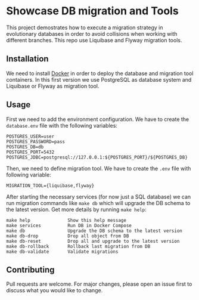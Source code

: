 # Showcase DB migration and Tools

This project demostrates how to execute a migration strategy in evolutionary databases in order to avoid collisions when working with different branches. This repo use Liquibase and Flyway migration tools.

## Installation

We need to install [Docker](https://docs.docker.com/get-docker/) in order to deploy the database and migration tool containers. In this first version we use PostgreSQL as database system and Liquibase or Flyway as migration tool.

## Usage

First we need to add the environment configuration. We have to create the `database.env` file with the following variables:

```
POSTGRES_USER=user
POSTGRES_PASSWORD=pass
POSTGRES_DB=db
POSTGRES_PORT=5432
POSTGRES_JDBC=postgresql://127.0.0.1:${POSTGRES_PORT}/${POSTGRES_DB}
```

Then, we need to define migration tool. We have to create the `.env` file with following variable:

```
MIGRATION_TOOL={liquibase,flyway}
```

After starting the necessary services (for now just a SQL database) we can run migration commands like `make db` which will upgrade the DB schema to the latest version. Get more details by running `make help`: 

```
make help              Show this help message
make services          Run DB in Docker Compose
make db                Upgrade the DB schema to the latest version
make db-drop           Drop all object from DB
make db-reset          Drop all and upgrade to the latest version
make db-rollback       Rollback last migration from DB
make db-validate       Validate migrations
```

## Contributing
Pull requests are welcome. For major changes, please open an issue first to discuss what you would like to change.
